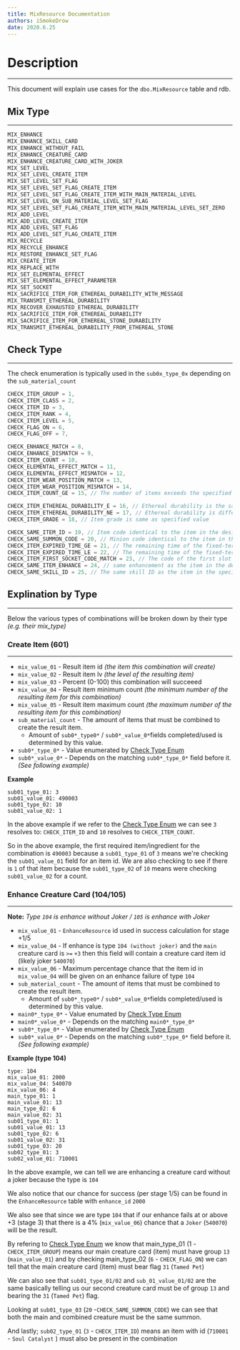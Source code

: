 ```yaml
---
title: MixResource Documentation
authors: iSmokeDrow
date: 2020.6.25
---
```


# Description
---

This document will explain use cases for the `dbo.MixResource` table and rdb.

## Mix Type
---

```cpp
MIX_ENHANCE																= 101,
MIX_ENHANCE_SKILL_CARD													= 102,
MIX_ENHANCE_WITHOUT_FAIL												= 103,
MIX_ENHANCE_CREATURE_CARD												= 104,
MIX_ENHANCE_CREATURE_CARD_WITH_JOKER									= 105,
MIX_SET_LEVEL															= 201,
MIX_SET_LEVEL_CREATE_ITEM												= 202,
MIX_SET_LEVEL_SET_FLAG													= 211,
MIX_SET_LEVEL_SET_FLAG_CREATE_ITEM										= 212,
MIX_SET_LEVEL_SET_FLAG_CREATE_ITEM_WITH_MAIN_MATERIAL_LEVEL				= 213,
MIX_SET_LEVEL_ON_SUB_MATERIAL_LEVEL_SET_FLAG							= 214,
MIX_SET_LEVEL_SET_FLAG_CREATE_ITEM_WITH_MAIN_MATERIAL_LEVEL_SET_ZERO	= 215,
MIX_ADD_LEVEL															= 301,
MIX_ADD_LEVEL_CREATE_ITEM												= 302,
MIX_ADD_LEVEL_SET_FLAG													= 311,
MIX_ADD_LEVEL_SET_FLAG_CREATE_ITEM										= 312,
MIX_RECYCLE																= 401,
MIX_RECYCLE_ENHANCE														= 402,
MIX_RESTORE_ENHANCE_SET_FLAG											= 501,
MIX_CREATE_ITEM															= 601,
MIX_REPLACE_WITH														= 602,
MIX_SET_ELEMENTAL_EFFECT												= 701,
MIX_SET_ELEMENTAL_EFFECT_PARAMETER										= 702,
MIX_SET_SOCKET															= 703,
MIX_SACRIFICE_ITEM_FOR_ETHEREAL_DURABILITY_WITH_MESSAGE					= 801,
MIX_TRANSMIT_ETHEREAL_DURABILITY										= 802,
MIX_RECOVER_EXHAUSTED_ETHEREAL_DURABILITY								= 803,
MIX_SACRIFICE_ITEM_FOR_ETHEREAL_DURABILITY								= 804,
MIX_SACRIFICE_ITEM_FOR_ETHEREAL_STONE_DURABILITY						= 805,
MIX_TRANSMIT_ETHEREAL_DURABILITY_FROM_ETHEREAL_STONE					= 806,

```

## Check Type
---

The check enumeration is typically used in the `sub0x_type_0x` depending on the `sub_material_count`
 
```cpp
CHECK_ITEM_GROUP = 1,
CHECK_ITEM_CLASS = 2,
CHECK_ITEM_ID = 3,
CHECK_ITEM_RANK = 4,
CHECK_ITEM_LEVEL = 5,
CHECK_FLAG_ON = 6,
CHECK_FLAG_OFF = 7,

CHECK_ENHANCE_MATCH = 8,
CHECK_ENHANCE_DISMATCH = 9,
CHECK_ITEM_COUNT = 10,
CHECK_ELEMENTAL_EFFECT_MATCH = 11,
CHECK_ELEMENTAL_EFFECT_MISMATCH = 12,
CHECK_ITEM_WEAR_POSITION_MATCH = 13,
CHECK_ITEM_WEAR_POSITION_MISMATCH = 14,
CHECK_ITEM_COUNT_GE = 15, // The number of items exceeds the specified quantity

CHECK_ITEM_ETHEREAL_DURABILITY_E = 16, // Ethereal durability is the same as the specified value
CHECK_ITEM_ETHEREAL_DURABILITY_NE = 17, // Ethereal durability is different from the specified value
CHECK_ITEM_GRADE = 18, // Item grade is same as specified value

CHECK_SAME_ITEM_ID = 19, // Item code identical to the item in the designated slot (auxiliary material cross-reference type)
CHECK_SAME_SUMMON_CODE = 20, // Minion code identical to the item in the designated slot (code material cross-reference type)
CHECK_ITEM_EXPIRED_TIME_GE = 21, // The remaining time of the fixed-term item is greater than or equal to the specified value
CHECK_ITEM_EXPIRED_TIME_LE = 22, // The remaining time of the fixed-term item is less than or equal to the specified value
CHECK_ITEM_FIRST_SOCKET_CODE_MATCH = 23, // The code of the first slot is the same as the specified value
CHECK_SAME_ITEM_ENHANCE = 24, // same enhancement as the item in the designated slot (auxiliary material cross-reference type)
CHECK_SAME_SKILL_ID = 25, // The same skill ID as the item in the specified slot (auxiliary material cross-reference type)
```

## Explination by Type
---

Below the various types of combinations will be broken down by their type *(e.g. their mix_type)*

### Create Item (601)
---

- `mix_value_01` - Result item id *(the item this combination will create)*
- `mix_value_02` - Result item lv *(the level of the resulting item)*
- `mix_value_03` - Percent (0-100) this combination will succeeed
- `mix_value_04` - Result item minimum count *(the minimum number of the resulting item for this combination)*
- `mix_value_05` - Result item maximum count *(the maximum number of the resulting item for this combination)*
- `sub_material_count` - The amount of items that must be combined to create the result item.
	- Amount of `sub0*_type0*` / `sub0*_value_0*`fields completed/used is determined by this value.
- `sub0*_type_0*` - Value enumerated by [Check Type Enum](#check-type)
- `sub0*_value_0*` - Depends on the matching `sub0*_type_0*` field before it.  *(See following example)*

**Example**

```
sub01_type_01: 3
sub01_value_01: 490003
sub01_type_02: 10
sub01_value_02: 1
```

In the above example if we refer to the [Check Type Enum](#check-type) we can see `3` resolves to: `CHECK_ITEM_ID` and `10` resolves to `CHECK_ITEM_COUNT`.

So in the above example, the first required item/ingredient for the combination is `490003` because a `sub01_type_01` of `3` means we're checking the `sub01_value_01` field for an item id. We are also checking to see if there is `1` of that item because the `sub01_type_02` of  `10` means were checking `sub01_value_02` for a count.

### Enhance Creature Card (104/105)
---

**Note:** *Type `104` is enhance without Joker / `105` is enhance with Joker*

- `mix_value_01` - `EnhanceResource` id used in success calculation for stage +1/5
- `mix_value_04` - If enhance is type `104 (without joker)` and the `main` creature card is `>=` `+3` then this field will contain a creature card item id (likely joker `540070`)
- `mix_value_06` - Maximum percentage chance that the item id in `mix_value_04` will be given on an enhance failure of type `104`
- `sub_material_count` - The amount of items that must be combined to create the result item.
	- Amount of `sub0*_type0*` / `sub0*_value_0*`fields completed/used is determined by this value.
- `main0*_type_0*` - Value enumated by [Check Type Enum](#check-type)
- `main0*_value_0*` - Depends on the matching `main0*_type_0*`
- `sub0*_type_0*` - Value enumerated by [Check Type Enum](#check-type)
- `sub0*_value_0*` - Depends on the matching `sub0*_type_0*` field before it.  *(See following example)*

**Example (type 104)**

```
type: 104
mix_value_01: 2000
mix_value_04: 540070
mix_value_06: 4
main_type_01: 1
main_value_01: 13
main_type_02: 6
main_value_02: 31
sub01_type_01: 1
sub01_value_01: 13
sub01_type_02: 6
sub01_value_02: 31
sub01_type_03: 20
sub02_type_01: 3
sub02_value_01: 710001
```

In the above example, we can tell we are enhancing a creature card without a joker because the type is `104`

We also notice that our chance for success (per stage 1/5) can be found in the `EnhanceResource` table with `enhance_id` `2000`

We also see that since we are type `104` that if our enhance fails at or above +3 (stage 3) that there is a 4% (`mix_value_06`) chance that a `Joker` (`540070`) will be the result.

By refering to [Check Type Enum](#check-type) we know that main_type_01 (1 - `CHECK_ITEM_GROUP`) means our main creature card (item) must have group `13` (`main_value_01`) and by checking main_type_02 (`6` - `CHECK_FLAG_ON`) we can tell that the main creature card (item) must bear flag `31` (`Tamed Pet`)

We can also see that `sub01_type_01/02` and `sub_01_value_01/02` are the same basically telling us our second creature card must be of group `13` and bearing the `31` (`Tamed Pet`) flag.

Looking at `sub01_type_03` (`20` -`CHECK_SAME_SUMMON_CODE`) we can see that both the main and combined creature must be the same summon.

And lastly; `sub02_type_01` (`3` - `CHECK_ITEM_ID`) means an item with id (`710001` - `Soul Catalyst` ) must also be present in the combination